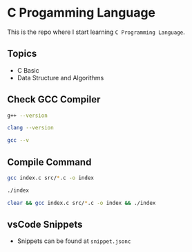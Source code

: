 # C Progamming Language

This is the repo where I start learning `C Programming Language`.

## Topics

- C Basic
- Data Structure and Algorithms

## Check GCC Compiler

```bash
g++ --version
```

```bash
clang --version
```

```bash
gcc --v
```

## Compile Command

```bash
gcc index.c src/*.c -o index
```

```bash
./index
```

```bash
clear && gcc index.c src/*.c -o index && ./index
```

## vsCode Snippets

- Snippets can be found at `snippet.jsonc`
